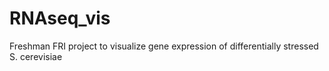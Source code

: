 RNAseq_vis
==========

Freshman FRI project to visualize gene expression of differentially stressed S. cerevisiae
